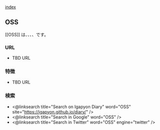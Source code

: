 [index](https://igapyon.github.io/diary/keyword/index.html)

## OSS

[[OSS]] は、、、、です。

### URL

* TBD URL

### 特徴

* TBD URL

### 検索

* <@linksearch title="Search on Igapyon Diary" word="OSS" site="https://igapyon.github.io/diary/" />
* <@linksearch title="Search in Google" word="OSS" />
* <@linksearch title="Search in Twitter" word="OSS" engine="twitter" />

